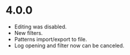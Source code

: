 4.0.0
=====
- Editing was disabled.
- New filters.
- Patterns import/export to file.
- Log opening and filter now can be canceled.